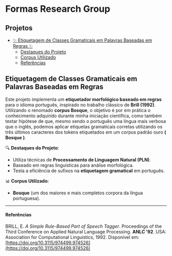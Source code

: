 # Formas Research Group

## Projetos
- [✨ Etiquetagem de Classes Gramaticais em Palavras Baseadas em Regras ✨](#etiquetagem-de-classes-gramaticais-em-palavras-baseadas-em-regras)
  - [Destaques do Projeto](#destaques-do-projeto)
  - [Corpus Utilizado](#corpus-utilizado)
  - [Referências](#referências)

## Etiquetagem de Classes Gramaticais em Palavras Baseadas em Regras

Este projeto implementa um **etiquetador morfológico baseado em regras** para o idioma português, inspirado no trabalho clássico de **Brill (1992)**. Utilizando o renomado **corpus Bosque**, o objetivo é por em prática o conhecimento adquirído durante minha iniciação científica, como também testar hipótese de que, mesmo sendo o português uma língua mais verbosa que o inglês, podemos aplicar etiquetas gramaticais corretas utilizando os três últimos caracteres dos tokens etiquetados em um corpus padrão ouro **( Bosque )**.

🔍 **Destaques do Projeto**:
- Utiliza técnicas de **Processamento de Linguagem Natural (PLN)**.
- Baseado em regras linguísticas para análise morfológica.
- Testa a eficiência de sufixos na **etiquetagem gramatical** em português.

📊 **Corpus Utilizado**:
- **Bosque** (um dos maiores e mais completos corpora da língua portuguesa).

---

#### Referências

BRILL, E. *A Simple Rule-Based Part of Speech Tagger*. Proceedings of the Third Conference on Applied Natural Language Processing. **ANLC ’92**. USA: Association for Computational Linguistics, 1992. Disponível em: [https://doi.org/10.3115/974499.974526](https://doi.org/10.3115/974499.974526)
